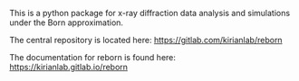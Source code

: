 This is a python package for x-ray diffraction data analysis and simulations under the Born approximation.  

The central repository is located here: https://gitlab.com/kirianlab/reborn 

The documentation for reborn is found here: https://kirianlab.gitlab.io/reborn
